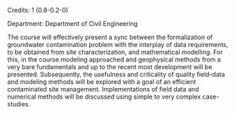 Credits: 1 (0.8-0.2-0)

Department: Department of Civil Engineering

The course will effectively present a sync between the formalization of groundwater contamination problem with the interplay of data requirements, to be obtained from site characterization, and mathematical modelling. For this, in the course modeling approached and geophysical methods from a very bare fundamentals and up to the recent most development will be presented. Subsequently, the usefulness and criticality of quality field-data and modeling methods will be explored with a goal of an efficient contaminated site management. Implementations of field data and numerical methods will be discussed using simple to very complex case-studies.